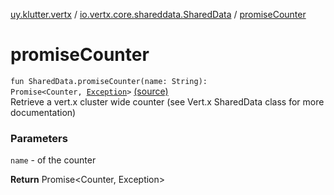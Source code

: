 [uy.klutter.vertx](../index.md) / [io.vertx.core.shareddata.SharedData](index.md) / [promiseCounter](.)


# promiseCounter
<code>fun SharedData.promiseCounter(name: String): Promise<Counter, [Exception](http://docs.oracle.com/javase/6/docs/api/java/lang/Exception.html)></code> [(source)](https://github.com/kohesive/klutter/blob/master/vertx3-jdk8/src/main/kotlin/uy/klutter/vertx/VertxSharedData.kt#L84)<br/>
Retrieve a vert.x cluster wide counter (see Vert.x SharedData class for more documentation)

### Parameters
`name` - of the counter

**Return**
Promise&lt;Counter, Exception&gt;


